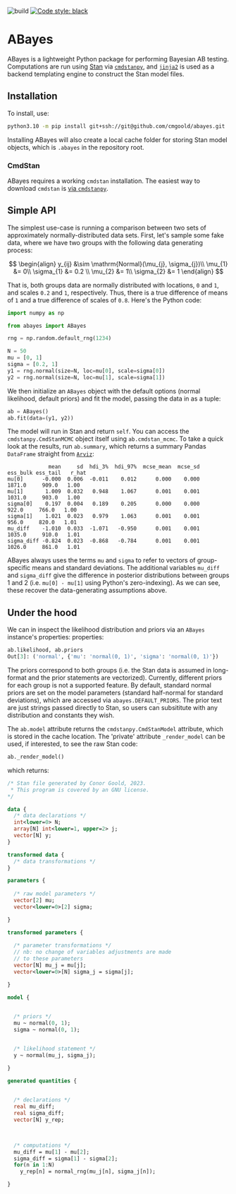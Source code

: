 ![build](https://github.com/cmgoold/miniab/actions/workflows/test.yml/badge.svg)
[![Code style: black](https://img.shields.io/badge/code%20style-black-000000.svg)](https://github.com/psf/black)

# ABayes

ABayes is a lightweight Python package for performing Bayesian AB testing.
Computations are run using [Stan](
https://mc-stan.org
) via [`cmdstanpy`](
https://github.com/stan-dev/cmdstanpy
), and [`jinja2`](
https://github.com/pallets/jinja/
) is used
as a backend templating engine
to construct the Stan model files.

## Installation

To install, use:

```bash
python3.10 -m pip install git+ssh://git@github.com/cmgoold/abayes.git
```

Installing ABayes will also create a local cache folder for storing
Stan model objects, which is `.abayes` in the repository root.

### CmdStan
ABayes requires a working `cmdstan` installation. The easiest
way to download `cmdstan` is [via `cmdstanpy`](
https://mc-stan.org/cmdstanpy/installation.html#function-install-cmdstan
).

## Simple API

The simplest use-case is running a comparison
between two sets of approximately normally-distributed
data sets. First, let's sample some fake data, where
we have two groups with the following data generating
process:

$$
\begin{align}
y_{ij} &\sim \mathrm{Normal}(\mu_{j}, \sigma_{j})\\
\mu_{1} &= 0\\
\sigma_{1} &= 0.2 \\
\mu_{2} &= 1\\
\sigma_{2} &= 1
\end{align}
$$

That is, both groups data are normally distributed
with locations, `0` and `1`, and scales
`0.2` and `1`, respectively.
Thus, there is a true difference of means of `1` and
a true difference of scales of `0.8`. Here's the Python
code:

```python
import numpy as np

from abayes import ABayes

rng = np.random.default_rng(1234)

N = 50
mu = [0, 1]
sigma = [0.2, 1]
y1 = rng.normal(size=N, loc=mu[0], scale=sigma[0]) 
y2 = rng.normal(size=N, loc=mu[1], scale=sigma[1]) 
```

We then initialize an `ABayes` object with the default options
(normal likelihood, default priors) and fit the model, passing
the data in as a tuple:

```python
ab = ABayes()
ab.fit(data=(y1, y2))
```

The model will run in Stan and return `self`.
You can access the `cmdstanpy.CmdStanMCMC` object
itself using `ab.cmdstan_mcmc`. To take a quick
look at the results, run `ab.summary`, which returns
a summary Pandas `DataFrame` straight from [`Arviz`](
https://github.com/arviz-devs/arviz
):

```
             mean     sd  hdi_3%  hdi_97%  mcse_mean  mcse_sd  ess_bulk ess_tail   r_hat
mu[0]      -0.000  0.006  -0.011    0.012      0.000    0.000    1871.0     909.0   1.00
mu[1]       1.009  0.032   0.948    1.067      0.001    0.001    1031.0     903.0   1.00
sigma[0]    0.197  0.004   0.189    0.205      0.000    0.000     922.0     766.0   1.00
sigma[1]    1.021  0.023   0.979    1.063      0.001    0.001     956.0     820.0   1.01
mu_diff    -1.010  0.033  -1.071   -0.950      0.001    0.001    1035.0     910.0   1.01
sigma_diff -0.824  0.023  -0.868   -0.784      0.001    0.001    1026.0     861.0   1.01
```

ABayes always uses the terms `mu` and `sigma` to refer to 
vectors of group-specific means and standard deviations.
The additional variables `mu_diff` and `sigma_diff` give
the difference in posterior distributions between groups 1 and 2
(i.e. `mu[0] - mu[1]` using Python's zero-indexing).
As we can see, these recover the data-generating assumptions above.

## Under the hood 
We can in inspect the likelihood distribution and priors via 
an `ABayes` instance's properties:
properties:

```python
ab.likelihood, ab.priors
Out[3]: ('normal', {'mu': 'normal(0, 1)', 'sigma': 'normal(0, 1)'})
```

The priors correspond to both groups (i.e. the Stan data is assumed in
long-format and the prior statements are vectorized). Currently,
different priors for each group is not a supported feature.
By default, standard normal priors are set on the model parameters
(standard half-normal for standard deviations),
which are accessed via `abayes.DEFAULT_PRIORS`.
The prior text are just strings passed directly to Stan, so
users can subsititute with any distribution and constants they wish.

The `ab.model` attribute returns the `cmdstanpy.CmdStanModel` attribute,
which is stored in the cache location. The 'private' attribute `_render_model`
can be used, if interested, to see the raw Stan code:

```python
ab._render_model()
```

which returns:

```stan
/* Stan file generated by Conor Goold, 2023. 
 * This program is covered by an GNU license.
*/ 

data {
  /* data declarations */
  int<lower=0> N;
  array[N] int<lower=1, upper=2> j;
  vector[N] y;
}

transformed data {
  /* data transformations */
}

parameters {
  
  /* raw model parameters */
  vector[2] mu;
  vector<lower=0>[2] sigma;

}

transformed parameters {
  
  /* parameter transformations */
  // nb: no change of variables adjustments are made
  // to these parameters
  vector[N] mu_j = mu[j];
  vector<lower=0>[N] sigma_j = sigma[j];

}

model {

  
  /* priors */
  mu ~ normal(0, 1);
  sigma ~ normal(0, 1);


  /* likelihood statement */
  y ~ normal(mu_j, sigma_j);

}

generated quantities {

  
  /* declarations */
  real mu_diff;
  real sigma_diff;
  vector[N] y_rep;


  
  /* computations */
  mu_diff = mu[1] - mu[2];
  sigma_diff = sigma[1] - sigma[2];
  for(n in 1:N)
    y_rep[n] = normal_rng(mu_j[n], sigma_j[n]);

}
```

